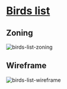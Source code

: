 # [Birds list](https://github.com/LaurineDaSilva/ornis/issues/12)


## Zoning

![birds-list-zoning](https://github.com/LaurineDaSilva/ornis/assets/107263089/da3ed944-630e-4467-a1af-fbde75cd08af)

## Wireframe

![birds-list-wireframe](https://github.com/LaurineDaSilva/ornis/assets/107263089/89f1ada7-9700-425c-a41a-df9add283e4c)
